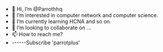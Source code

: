 - 👋 Hi, I’m @Parrothhq
- 👀 I’m interested in computer network and computer science. 
- 🌱 I’m currently learning HCNA and so on.
- 💞️ I’m looking to collaborate on ...
- 📫 How to reach me?
- ------Subscribe 'parrotplus'

<!---
Parrothhq/Parrothhq is a ✨ special ✨ repository because its `README.md` (this file) appears on your GitHub profile.
You can click the Preview link to take a look at your changes.
--->
